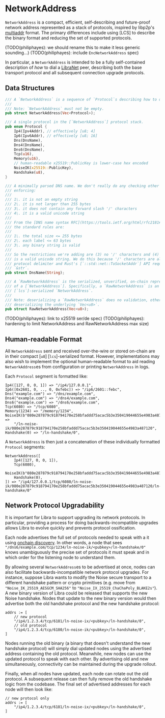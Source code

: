 # NetworkAddress

`NetworkAddress` is a compact, efficient, self-describing and future-proof network address represented as a stack of
protocols, inspired by libp2p's [multiaddr](https://multiformats.io/multiaddr/) format. The primary differences include
using [LCS] to describe the binary format and reducing the set of supported protocols.

(TODO(philiphayes): we should rename this to make it less generic sounding...)
(TODO(philiphayes): include `EncNetworkAddress` spec)

In particular, a `NetworkAddress` is intended to be a fully self-contained description of _how_ to dial a
[LibraNet](spec.md) peer, describing both the base transport protocol and all subsequent connection upgrade protocols.

## Data Structures

```rust
/// A `NetworkAddress` is a sequence of `Protocol`s describing how to dial a peer.
///
/// Note: `NetworkAddress` must not be empty.
pub struct NetworkAddress(Vec<Protocol>);

/// A single protocol in the [`NetworkAddress`] protocol stack.
pub enum Protocol {
    Ip4(Ipv4Addr), // effectively [u8; 4]
    Ip6(Ipv6Addr), // effectively [u8; 16]
    Dns(DnsName),
    Dns4(DnsName),
    Dns6(DnsName),
    Tcp(u16),
    Memory(u16),
    // human-readable x25519::PublicKey is lower-case hex encoded
    NoiseIK(x25519::PublicKey),
    Handshake(u8),
}

/// A minimally parsed DNS name. We don't really do any checking other than
/// enforcing:
///
/// 1\. it is not an empty string
/// 2\. it is not larger than 255 bytes
/// 3\. it does not contain any forward slash '/' characters
/// 4\. it is a valid unicode string
///
/// From the [DNS name syntax RFC](https://tools.ietf.org/html/rfc2181#page-13),
/// the standard rules are:
///
/// 1\. the total size <= 255 bytes
/// 2\. each label <= 63 bytes
/// 3\. any binary string is valid
///
/// So the restrictions we're adding are (3) no '/' characters and (4) the name
/// is a valid unicode string. We do this because '/' characters are already our
/// protocol delimiter and Rust's [`::std::net::ToSocketAddr`] API requires a
/// `&str`.
pub struct DnsName(String);

/// A `RawNetworkAddress` is the serialized, unverified, on-chain representation
/// of a [`NetworkAddress`]. Specifically, a `RawNetworkAddress` is an
/// [`lcs`]-serialized `NetworkAddress`.
///
/// Note: deserializing a `RawNetworkAddress` does no validation, other than
/// deserializing the underlying `Vec<u8>`.
pub struct RawNetworkAddress(Vec<u8>);
```

(TODO(philiphayes): link to x25519 ser/de spec)
(TODO(philiphayes): hardening to limit NetworkAddress and RawNetworkAddress max size)

## Human-readable Format

All `NetworkAddress` sent and received over-the-wire or stored on-chain are in their compact [`u8`] [`lcs`]-serialized
format. However, implementations may also wish to implement the optional human-readable format to aid reading
`NetworkAddress`es from configuration or printing `NetworkAddress` in logs.

Each `Protocol` segment is formatted like:

```
Ip4([127, 0, 0, 1]) => "/ip4/127.0.0.1",
Ip6([0x2601, 0, .., 0, 0xfebc]) => "/ip6/2601::febc",
Dns("example.com") => "/dns/example.com",
Dns4("example.com") => "/dns4/example.com",
Dns6("example.com") => "/dns6/example.com",
Tcp(6080) => "/tcp/6080",
Memory(1234) => "/memory/1234",
NoiseIK(b"080e287879c918794170e258bfaddd75acac5b3e350419044655e4983a487120") =>
    "/ln-noise-ik/080e287879c918794170e258bfaddd75acac5b3e350419044655e4983a487120",
Handshake(0) => "/ln-handshake/0",
```

A `NetworkAddress` is then just a concatenation of these individually formatted `Protocol` segments:

```
NetworkAddress([
    Ip4([127, 0, 0, 1]),
    Tcp(6080),
    NoiseIK(b"080e287879c918794170e258bfaddd75acac5b3e350419044655e4983a487120"),
    Handshake(0),
]) => "/ip4/127.0.0.1/tcp/6080/ln-noise-ik/080e287879c918794170e258bfaddd75acac5b3e350419044655e4983a487120/ln-handshake/0"
```

## Network Protocol Upgradability

It is important for Libra to support upgrading its network protocols. In particular, providing a process for doing
backwards-incompatible upgrades allows Libra to evolve quickly and prevents protocol ossification.

Each node advertises the full set of protocols needed to speak with a it using
[onchain discovery](onchain-discovery.md). In other words, a node that sees
`"/dns6/example.com/tcp/1234/ln-noise-ik/<pubkey>/ln-handshake/0"` knows unambiguously the precise set of protocols it
must speak and in which order for the listening node to understand them.

By allowing several `NetworkAddress`es to be advertised at once, nodes can also facilitate backwards-incompatible
network protocol upgrades. For instance, suppose Libra wants to modify the Noise secure transport to a different
handshake pattern or crypto primitives (e.g. move from `"Noise_IK_25519_AESGCM_SHA256"` to
`"Noise_IX_25519_ChaChaPoly_BLAKE2s"`). A new binary version of Libra could be released that supports the new Noise
handshake. Nodes that update to the new binary version would then advertise both the old handshake protocol and the new
handshake protocol:

```
addrs := [
    // new protocol
    "/ip4/1.2.3.4/tcp/6181/ln-noise-ix/<pubkey>/ln-handshake/0",
    // old protocol
    "/ip4/1.2.3.4/tcp/6180/ln-noise-ik/<pubkey>/ln-handshake/0",
]
```

Nodes running the old binary (a binary that doesn't understand the new handshake protocol) will simply dial updated
nodes using the advertised address containing the old protocol. Meanwhile, new nodes can use the updated protocol to
speak with each other. By advertising old and new simultaneously, connectivity can be maintained during the upgrade
rollout.

Finally, when all nodes have updated, each node can rotate out the old protocol. A subsequent release can then fully
remove the old handshake logic from the codebase. The final set of advertised addresses for each node will then look
like:

```
// new protocol only
addrs := [
    "/ip4/1.2.3.4/tcp/6181/ln-noise-ix/<pubkey>/ln-handshake/0",
]
```
